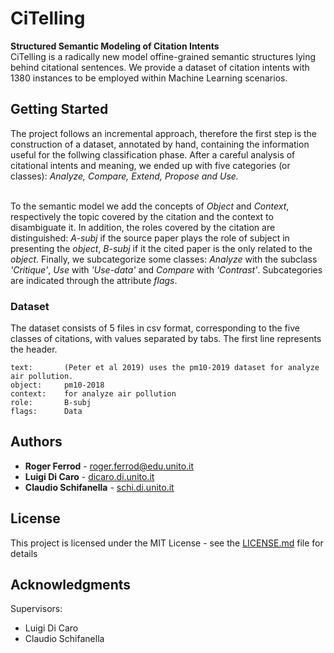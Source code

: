 # CiTelling

<b>Structured Semantic Modeling of Citation Intents</b><br>
CiTelling is a radically new model offine-grained semantic structures lying behind citational sentences.
We provide a dataset of citation intents with 1380 instances to be employed within Machine Learning scenarios.

## Getting Started

The project follows an incremental approach, therefore the first step is the construction of a dataset, annotated by hand, containing the information useful for the follwing classification phase.
After a careful analysis of citational intents and meaning, we ended up with five categories (or classes): <i>Analyze, Compare, Extend, Propose and Use.</i> </br>
</br>

To the semantic model we add the concepts of <i>Object</i> and <i>Context</i>, respectively the topic covered by the citation and the context to disambiguate it. In addition, the roles covered by the citation are distinguished: <i>A-subj</i> if the source paper plays the role of subject in presenting the <i>object</i>, <i>B-subj</i> if it the cited paper is the only related to the <i>object</i>. Finally, we subcategorize some classes: <i>Analyze</i> with the subclass <i>'Critique'</i>, <i>Use</i> with <i>'Use-data'</i> and <i>Compare</i> with <i>'Contrast'</i>. Subcategories are indicated through the attribute <i>flags</i>.


### Dataset

The dataset consists of 5 files in csv format, corresponding to the five classes of citations, with values separated by tabs. The first line represents the header.
```
text:       (Peter et al 2019) uses the pm10-2019 dataset for analyze air pollution.
object:     pm10-2018
context:    for analyze air pollution
role:       B-subj
flags:      Data
```


## Authors

* **Roger Ferrod** - [roger.ferrod@edu.unito.it](mailto:roger.ferrod@edu.unito.it)
* **Luigi Di Caro** - [dicaro.di.unito.it](mailto:dicaro.di.unito.it)
* **Claudio Schifanella** - [schi.di.unito.it](mailto:schi.di.unito.it)

## License

This project is licensed under the MIT License - see the [LICENSE.md](LICENSE.md) file for details

## Acknowledgments

Supervisors:
* Luigi Di Caro
* Claudio Schifanella
